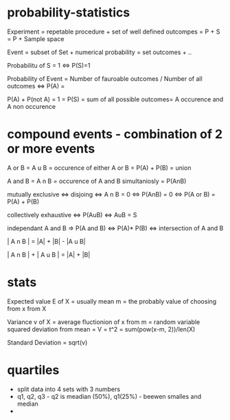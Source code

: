 # probability-statistics

Experiment = repetable procedure + set of well defined outcompes = P + S = P + Sample space

Event = subset of Set + numerical probability = set outcomes + ..

Probabilitu of S = 1  <=> P(S)=1

Probability of Event = Number of fauroable outcomes / Number of all outcomes <=> P(A) =  

P(A) + P(not A) = 1 = P(S) = sum of all possible outcomes= A occurence and A non occurence


# compound events - combination of 2 or more events

A or B = A u B = occurence of either A or B = P(A) + P(B) = union

A and B = A n B = occurence of A and B simultaniosly = P(AnB)

mutually exclusive <=> disjoing <=> A n B = 0 <=> P(AnB) = 0 <=> P(A or B) = P(A) + P(B) 

collectively exhaustive <=> P(AuB) <=> AuB = S

independant A and B => P(A and B) <=> P(A)* P(B) <=> intersection of A and B


| A n B | = |A| + |B| - |A u B| 

| A n B | + | A u B | = |A| + |B|

# stats

Expected value E of X = usually mean m = the probably value of choosing from x from X

Variance v of X = average fluctionion of x from m = random variable squared deviation from mean = V = t^2 = sum(pow(x-m, 2))/len(X)

Standard Deviation = sqrt(v)

# quartiles

- split data into 4 sets with 3 numbers
- q1, q2, q3 - q2 is meadian (50%), q1(25%) - beewen smalles and median
- 

